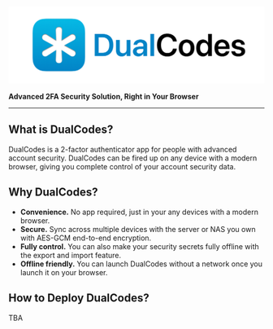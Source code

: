![DualCodes Logo](./marketingassets/bannerlogo@512.png)

**Advanced 2FA Security Solution, Right in Your Browser**

---

## What is DualCodes?
DualCodes is a 2-factor authenticator app for people with advanced account security. DualCodes can be fired up on any device with a modern browser, giving you complete control of your account security data.

## Why DualCodes?
- **Convenience.** No app required, just in your any devices with a modern browser.
- **Secure.** Sync across multiple devices with the server or NAS you own with AES-GCM end-to-end encryption.
- **Fully control.** You can also make your security secrets fully offline with the export and import feature.
- **Offline friendly.** You can launch DualCodes without a network once you launch it on your browser.

## How to Deploy DualCodes?
TBA